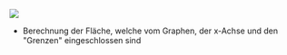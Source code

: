 ![](Pasted%20image%2020231207150944.png)
- Berechnung der Fläche, welche vom Graphen, der x-Achse und den "Grenzen" eingeschlossen sind